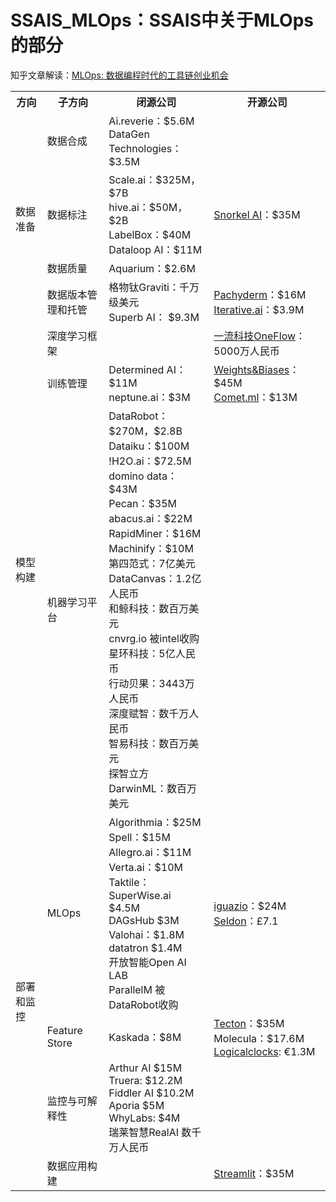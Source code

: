   # SSAIS_MLOps：SSAIS中关于MLOps的部分
   
   知乎文章解读：[MLOps: 数据编程时代的工具链创业机会](https://zhuanlan.zhihu.com/p/375745901)
   
   <table>
      <tr>
         <th>方向</th>
         <th>子方向</th>
         <th>闭源公司</th>
         <th>开源公司</th>
      </tr>
      <tr>
         <td rowspan="4">
            数据准备
         </td>
         <td>
            数据合成
         </td>
         <td>
            Ai.reverie：$5.6M  <br> 
            DataGen Technologies：$3.5M
         </td>
         <td>
         </td>
      </tr>
      <tr>
         <td>
            数据标注
         </td>
         <td>
            Scale.ai：$325M，$7B <br> 
            hive.ai：$50M，$2B  <br> 
            LabelBox：$40M <br> 
            Dataloop AI：$11M <br> 
         </td>
         <td>
            <a href="https://github.com/snorkel-team">Snorkel AI</a>：$35M <br> 
         </td>
      </tr>
      <tr>
         <td>
            数据质量
         </td>
         <td>
            Aquarium：$2.6M
         </td>
      </tr>
      <tr>
         <td>
            数据版本管理和托管
         </td>
         <td>
            格物钛Graviti：千万级美元 <br>
            Superb AI： $9.3M <br>
      </td>
      <td>
            <a href="https://github.com/pachyderm">Pachyderm</a>：$16M <br>
            <a href="https://github.com/iterative">Iterative.ai</a>：$3.9M <br>
      </td>
      </tr>
      <tr>
         <td rowspan="3">
            模型构建
         </td>
         <td>
            深度学习框架
         </td>
         <td>
         </td>
         <td>
            <a href="https://github.com/Oneflow-Inc">一流科技OneFlow</a>：5000万人民币 <br>
         </td>
      </tr>
      <tr>
         <td>
            训练管理
         </td>
         <td>
               Determined AI：$11M <br>
               neptune.ai：$3M <br>
         </td>
         <td>
               <a href="https://github.com/wandb">Weights&Biases</a>：$45M <br>
               <a href="https://github.com/wandb">Comet.ml</a>：$13M <br>
         </td>
      </tr>
      <tr>
         <td>
            机器学习平台
         </td>
         <td>
            DataRobot：$270M，$2.8B <br>
            Dataiku：$100M <br>
            !H2O.ai：$72.5M <br>
            domino data：$43M <br>
            Pecan：$35M <br>
            abacus.ai：$22M <br>
            RapidMiner：$16M <br>
            Machinify：$10M <br>
            第四范式：7亿美元 <br>
            DataCanvas：1.2亿人民币 <br>
            和鲸科技：数百万美元 <br>
            cnvrg.io 被intel收购 <br>
            星环科技：5亿人民币 <br>
            行动贝果：3443万人民币 <br>
            深度赋智：数千万人民币 <br>
            智易科技：数百万美元 <br>
            探智立方DarwinML：数百万美元 <br>
         </td>
         <td>
         </td>
      </tr>
      <tr>
         <td rowspan="4">
            部署和监控
         </td>
         <td>
            MLOps
         </td>
         <td>
            Algorithmia：$25M <br>
            Spell：$15M <br>
            Allegro.ai：$11M <br>
            Verta.ai：$10M <br>
            Taktile： <br>
            SuperWise.ai $4.5M <br>
            DAGsHub $3M <br>
            Valohai：$1.8M <br>
            datatron $1.4M <br>
            开放智能Open AI LAB <br>
            ParallelM 被DataRobot收购 <br>
         </td>
         <td>
            <a href="https://github.com/mlrun/mlrun">iguazio</a>：$24M <br>
            <a href="https://github.com/SeldonIO">Seldon</a>：£7.1 <br>
         </td>
      </tr>
      <tr>
         <td>
            Feature Store
         </td>
         <td>
            Kaskada：$8M <br>
         </td>
         <td>
            <a href="https://github.com/feast-dev">Tecton</a>：$35M <br>
            Molecula：$17.6M <br>
            <a href="https://github.com/logicalclocks">Logicalclocks</a>: €1.3M <br>
         </td>
      </tr>
      <tr>
         <td>
            监控与可解释性
         </td>
         <td>
            Arthur AI $15M <br>
            Truera: $12.2M <br>
            Fiddler AI $10.2M <br>
            Aporia $5M <br>
            WhyLabs: $4M <br>
            瑞莱智慧RealAI 数千万人民币
         </td>
         <td>
         </td>
      </tr>
      <tr>
         <td>
            数据应用构建
         </td>
         <td>
         </td>
         <td>
            <a href="https://github.com/streamlit">Streamlit</a>：$35M
         </td>
      </tr>
   </table>

